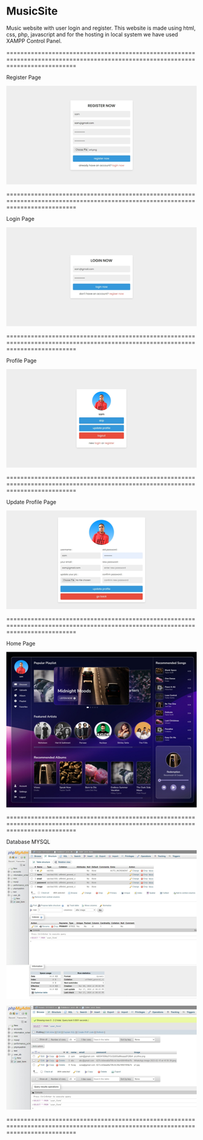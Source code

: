 # MusicSite
 Music website with user login and register. This website is made using html, css, php, javascript and for the hosting in local system we have used XAMPP Control Panel. 

================================================================================================================================

Register Page

![alt text](Screenshot_17-3-2024_21130_localhost.jpeg)

================================================================================================================================

Login Page

![alt text](Screenshot_17-3-2024_211120_localhost.jpeg)

================================================================================================================================

Profile Page

![alt text](Screenshot_17-3-2024_211157_localhost.jpeg)

================================================================================================================================

Update Profile Page

![alt text](Screenshot_17-3-2024_211213_localhost.jpeg)

================================================================================================================================

Home Page

![alt text](Screenshot_17-3-2024_211326_localhost.jpeg)

================================================================================================================================

Database MYSQL

![alt text](Screenshot_17-3-2024_211346_localhost.jpeg)



![alt text](Screenshot_17-3-2024_211356_localhost.jpeg)

================================================================================================================================
